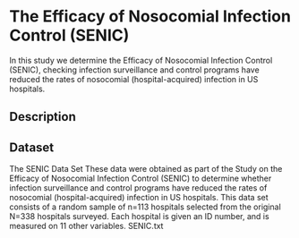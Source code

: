# The Efficacy of Nosocomial Infection Control (SENIC)

In this study we determine the Efficacy of Nosocomial Infection Control (SENIC), checking infection surveillance and control programs have reduced the rates of nosocomial (hospital-acquired) infection in US hospitals.

## Description


## Dataset
The SENIC Data Set
These data were obtained as part of the Study on the Efficacy of Nosocomial Infection Control (SENIC) to determine whether infection surveillance and control programs have reduced the rates of nosocomial (hospital-acquired) infection in US hospitals. This data set consists of a random sample of n=113 hospitals selected from the original N=338 hospitals surveyed. Each hospital is given an ID number, and is measured on 11 other variables.
SENIC.txt